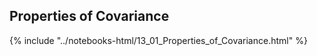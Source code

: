 Properties of Covariance
------

{% include "../notebooks-html/13_01_Properties_of_Covariance.html" %}
